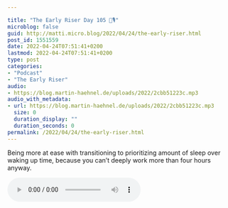 ```yaml
---

title: "The Early Riser Day 105 🌅🎙"
microblog: false
guid: http://matti.micro.blog/2022/04/24/the-early-riser.html
post_id: 1551559
date: 2022-04-24T07:51:41+0200
lastmod: 2022-04-24T07:51:41+0200
type: post
categories:
- "Podcast"
- "The Early Riser"
audio:
- https://blog.martin-haehnel.de/uploads/2022/2cbb51223c.mp3
audio_with_metadata:
- url: https://blog.martin-haehnel.de/uploads/2022/2cbb51223c.mp3
  size: 0
  duration_display: ""
  duration_seconds: 0
permalink: /2022/04/24/the-early-riser.html
---
```

Being more at ease with transitioning to prioritizing amount of sleep over waking up time, because you can’t deeply work more than four hours anyway.

<audio controls="controls" src="https://blog.martin-haehnel.de/uploads/2022/2cbb51223c.mp3" preload="metadata" />
